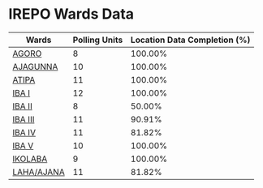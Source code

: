 
# IREPO Wards Data

| Wards | Polling Units | Location Data Completion (%) |
| ---- | ----- | ------- |
| [AGORO](./wards/18186-agoro) | 8 | 100.00% |
| [AJAGUNNA](./wards/18187-ajagunna) | 10 | 100.00% |
| [ATIPA](./wards/18188-atipa) | 11 | 100.00% |
| [IBA I](./wards/18189-iba-i) | 12 | 100.00% |
| [IBA II](./wards/18190-iba-ii) | 8 | 50.00% |
| [IBA III](./wards/18191-iba-iii) | 11 | 90.91% |
| [IBA IV](./wards/18192-iba-iv) | 11 | 81.82% |
| [IBA V](./wards/18193-iba-v) | 10 | 100.00% |
| [IKOLABA](./wards/18194-ikolaba) | 9 | 100.00% |
| [LAHA/AJANA](./wards/18195-laha/ajana) | 11 | 81.82% |




